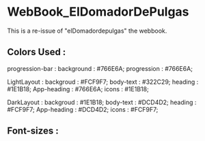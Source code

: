 # WebBook_ElDomadorDePulgas
This is a re-issue of "elDomadordepulgas" the webbook. 

## Colors Used :

progression-bar :
  background : #766E6A;
  progression : #766E6A;

LightLayout :
  backgroud : #FCF9F7;
  body-text : #322C29;
  heading : #1E1B18;
  App-heading : #766E6A;
  icons : #1E1B18;
  
DarkLayout :
  backgroud : #1E1B18;
  body-text : #DCD4D2;
  heading : #FCF9F7;
  App-heading : #DCD4D2;
  icons : #FCF9F7;

## Font-sizes : 

